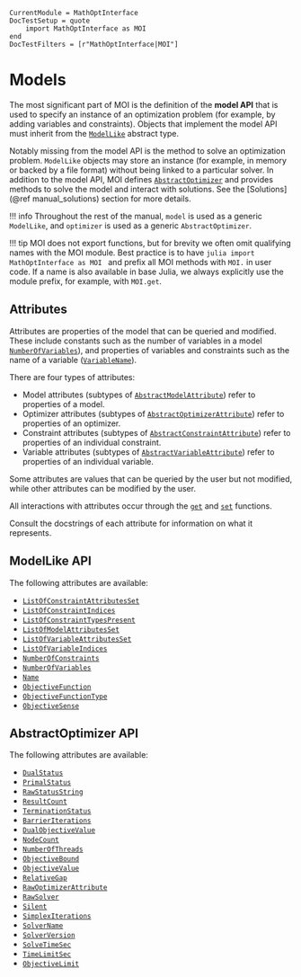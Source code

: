```@meta
CurrentModule = MathOptInterface
DocTestSetup = quote
    import MathOptInterface as MOI
end
DocTestFilters = [r"MathOptInterface|MOI"]
```

# Models

The most significant part of MOI is the definition of the **model API** that is
used to specify an instance of an optimization problem (for example, by adding
variables and constraints). Objects that implement the model API must inherit
from the [`ModelLike`](@ref) abstract type.

Notably missing from the model API is the method to solve an optimization
problem. `ModelLike` objects may store an instance (for example, in memory or
backed by a file format) without being linked to a particular solver. In
addition to the model API, MOI defines [`AbstractOptimizer`](@ref) and provides
methods to solve the model and interact with solutions. See the
[Solutions](@ref manual_solutions) section for more details.

!!! info
    Throughout the rest of the manual, `model` is used as a generic `ModelLike`,
    and `optimizer` is used as a generic `AbstractOptimizer`.

!!! tip
    MOI does not export functions, but for brevity we often omit qualifying
    names with the MOI module. Best practice is to have
    ```julia
    import MathOptInterface as MOI
    ```
    and prefix all MOI methods with `MOI.` in user code. If a name is also
    available in base Julia, we always explicitly use the module prefix, for
    example, with `MOI.get`.

## Attributes

Attributes are properties of the model that can be queried and modified. These
include constants such as the number of variables in a model [`NumberOfVariables`](@ref)),
and properties of variables and constraints such as the name of a variable
([`VariableName`](@ref)).

There are four types of attributes:

 * Model attributes (subtypes of [`AbstractModelAttribute`](@ref)) refer to
   properties of a model.
 * Optimizer attributes (subtypes of [`AbstractOptimizerAttribute`](@ref)) refer
   to properties of an optimizer.
 * Constraint attributes (subtypes of [`AbstractConstraintAttribute`](@ref))
   refer to properties of an individual constraint.
 * Variable attributes (subtypes of [`AbstractVariableAttribute`](@ref)) refer
   to properties of an individual variable.

Some attributes are values that can be queried by the user but not modified,
while other attributes can be modified by the user.

All interactions with attributes occur through the [`get`](@ref) and [`set`](@ref)
functions.

Consult the docstrings of each attribute for information on what it represents.

## ModelLike API

The following attributes are available:

 * [`ListOfConstraintAttributesSet`](@ref)
 * [`ListOfConstraintIndices`](@ref)
 * [`ListOfConstraintTypesPresent`](@ref)
 * [`ListOfModelAttributesSet`](@ref)
 * [`ListOfVariableAttributesSet`](@ref)
 * [`ListOfVariableIndices`](@ref)
 * [`NumberOfConstraints`](@ref)
 * [`NumberOfVariables`](@ref)
 * [`Name`](@ref)
 * [`ObjectiveFunction`](@ref)
 * [`ObjectiveFunctionType`](@ref)
 * [`ObjectiveSense`](@ref)
## AbstractOptimizer API

The following attributes are available:

 * [`DualStatus`](@ref)
 * [`PrimalStatus`](@ref)
 * [`RawStatusString`](@ref)
 * [`ResultCount`](@ref)
 * [`TerminationStatus`](@ref)
 * [`BarrierIterations`](@ref)
 * [`DualObjectiveValue`](@ref)
 * [`NodeCount`](@ref)
 * [`NumberOfThreads`](@ref)
 * [`ObjectiveBound`](@ref)
 * [`ObjectiveValue`](@ref)
 * [`RelativeGap`](@ref)
 * [`RawOptimizerAttribute`](@ref)
 * [`RawSolver`](@ref)
 * [`Silent`](@ref)
 * [`SimplexIterations`](@ref)
 * [`SolverName`](@ref)
 * [`SolverVersion`](@ref)
 * [`SolveTimeSec`](@ref)
 * [`TimeLimitSec`](@ref)
 * [`ObjectiveLimit`](@ref)
